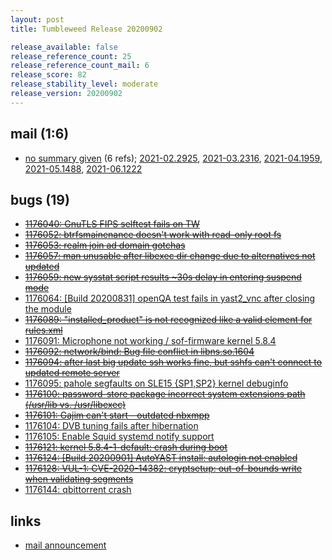 ```yaml
---
layout: post
title: Tumbleweed Release 20200902

release_available: false
release_reference_count: 25
release_reference_count_mail: 6
release_score: 82
release_stability_level: moderate
release_version: 20200902
---
```


## mail (1:6)

- [no summary given](https://lists.opensuse.org/archives/list/factory@lists.opensuse.org/thread/KLRQZUBDQ7QM3LXECWADYSNWQ3ZLFSJU) (6 refs); [2021-02.2925](https://lists.opensuse.org/archives/list/factory@lists.opensuse.org/thread/KLRQZUBDQ7QM3LXECWADYSNWQ3ZLFSJU), [2021-03.2316](https://lists.opensuse.org/archives/list/factory@lists.opensuse.org/thread/KLRQZUBDQ7QM3LXECWADYSNWQ3ZLFSJU), [2021-04.1959](https://lists.opensuse.org/archives/list/factory@lists.opensuse.org/thread/KLRQZUBDQ7QM3LXECWADYSNWQ3ZLFSJU), [2021-05.1488](https://lists.opensuse.org/archives/list/factory@lists.opensuse.org/thread/KLRQZUBDQ7QM3LXECWADYSNWQ3ZLFSJU), [2021-06.1222](https://lists.opensuse.org/archives/list/factory@lists.opensuse.org/thread/KLRQZUBDQ7QM3LXECWADYSNWQ3ZLFSJU)

## bugs (19)

<!--more-->

- ~~[1176040: GnuTLS FIPS selftest fails on TW](https://bugzilla.opensuse.org/show_bug.cgi?id=1176040)~~
- ~~[1176052: btrfsmainenance doesn't work with read-only root fs](https://bugzilla.opensuse.org/show_bug.cgi?id=1176052)~~
- ~~[1176053: realm join ad domain gotchas](https://bugzilla.opensuse.org/show_bug.cgi?id=1176053)~~
- ~~[1176057: man unusable after libexec dir change due to alternatives not updated](https://bugzilla.opensuse.org/show_bug.cgi?id=1176057)~~
- ~~[1176059: new sysstat script results ~30s delay in entering suspend mode](https://bugzilla.opensuse.org/show_bug.cgi?id=1176059)~~
- [1176064: \[Build 20200831\] openQA test fails in yast2_vnc after closing the module](https://bugzilla.opensuse.org/show_bug.cgi?id=1176064)
- ~~[1176089: "installed_product" is not recognized like a valid element for rules.xml](https://bugzilla.opensuse.org/show_bug.cgi?id=1176089)~~
- [1176091: Microphone not working / sof-firmware kernel 5.8.4](https://bugzilla.opensuse.org/show_bug.cgi?id=1176091)
- ~~[1176092: network/bind: Bug file conflict in libns.so.1604](https://bugzilla.opensuse.org/show_bug.cgi?id=1176092)~~
- ~~[1176094: after last big update ssh works fine, but sshfs can't connect to updated remote server](https://bugzilla.opensuse.org/show_bug.cgi?id=1176094)~~
- [1176095: pahole segfaults on SLE15 {SP1,SP2} kernel debuginfo](https://bugzilla.opensuse.org/show_bug.cgi?id=1176095)
- ~~[1176100: password-store package incorrect system extensions path (/usr/lib vs. /usr/libexec)](https://bugzilla.opensuse.org/show_bug.cgi?id=1176100)~~
- ~~[1176101: Gajim can't start - outdated nbxmpp](https://bugzilla.opensuse.org/show_bug.cgi?id=1176101)~~
- [1176104: DVB tuning fails after hibernation](https://bugzilla.opensuse.org/show_bug.cgi?id=1176104)
- [1176105: Enable Squid systemd notify support](https://bugzilla.opensuse.org/show_bug.cgi?id=1176105)
- ~~[1176121: kernel 5.8.4-1-default: crash during boot](https://bugzilla.opensuse.org/show_bug.cgi?id=1176121)~~
- ~~[1176124: \[Build 20200901\] AutoYAST install: autologin not enabled](https://bugzilla.opensuse.org/show_bug.cgi?id=1176124)~~
- ~~[1176128: VUL-1: CVE-2020-14382: cryptsetup: out-of-bounds write when validating segments](https://bugzilla.opensuse.org/show_bug.cgi?id=1176128)~~
- [1176144: qbittorrent crash](https://bugzilla.opensuse.org/show_bug.cgi?id=1176144)



## links

- [mail announcement](https://lists.opensuse.org/archives/list/factory@lists.opensuse.org/thread/KLRQZUBDQ7QM3LXECWADYSNWQ3ZLFSJU)
